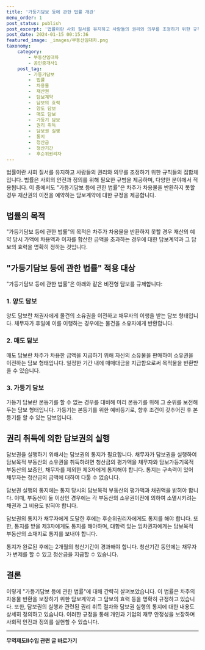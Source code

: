 ```yaml
---
title: '가등기담보 등에 관한 법률 개관'
menu_order: 1
post_status: publish
post_excerpt: '법률이란 사회 질서를 유지하고 사람들의 권리와 의무를 조정하기 위한 규칙들의 집합체입니다. 법률은 사회의 안전과 정의를 위해 필요한 규범을 제공하며, 다양한 분야에서 적용됩니다. 이 중에서도  가등기담보 등에 관한 법률 은 차주가 차용물을 반환하지 못할 경우 재산권의 이전을 예약하는 담보계약에 대한 규정을 제공합니다.'
post_date: 2024-01-15 00:15:36
featured_image: _images/부동산임대차.png
taxonomy:
    category:
        - 부동산임대차
        - 공인중개사1
    post_tag:
        - 가등기담보
        -  법률
        -  차용물
        -  재산권
        -  담보계약
        -  담보의 효력
        -  양도 담보
        -  매도 담보
        -  가등기 담보
        -  권리 취득
        -  담보권 실행
        -  통지
        -  청산금
        -  청산기간
        -  후순위권리자
---
```



법률이란 사회 질서를 유지하고 사람들의 권리와 의무를 조정하기 위한 규칙들의 집합체입니다. 법률은 사회의 안전과 정의를 위해 필요한 규범을 제공하며, 다양한 분야에서 적용됩니다. 이 중에서도 "가등기담보 등에 관한 법률"은 차주가 차용물을 반환하지 못할 경우 재산권의 이전을 예약하는 담보계약에 대한 규정을 제공합니다.

## 법률의 목적

"가등기담보 등에 관한 법률"의 목적은 차주가 차용물을 반환하지 못할 경우 재산의 예약 당시 가액에 차용액과 이자를 합산한 금액을 초과하는 경우에 대한 담보계약과 그 담보의 효력을 명확히 정하는 것입니다.

## "가등기담보 등에 관한 법률" 적용 대상

"가등기담보 등에 관한 법률"은 아래와 같은 비전형 담보를 규제합니다:

### 1. 양도 담보

양도 담보란 채권자에게 물건의 소유권을 이전하고 채무자의 이행을 받는 담보 형태입니다. 채무자가 후일에 이를 이행하는 경우에는 물건을 소유자에게 반환합니다.

### 2. 매도 담보

매도 담보란 차주가 차용한 금액을 지급하기 위해 자신의 소유물을 판매하여 소유권을 이전하는 담보 형태입니다. 일정한 기간 내에 매매대금을 지급함으로써 목적물을 반환받을 수 있습니다.

### 3. 가등기 담보

가등기 담보란 본등기를 할 수 없는 경우를 대비해 미리 본등기를 위해 그 순위를 보전해 두는 담보 형태입니다. 가등기는 본등기를 위한 예비등기로, 향후 조건이 갖추어진 후 본등기를 할 수 있는 담보입니다.

## 권리 취득에 의한 담보권의 실행

담보권을 실행하기 위해서는 담보권의 통지가 필요합니다. 채무자가 담보권을 실행하여 담보목적 부동산의 소유권을 취득하려면 청산금의 평가액을 채무자와 담보가등기목적 부동산의 보증인, 채무자를 제외한 제3자에게 통지해야 합니다. 통지는 구속력이 있어 채무자는 청산금의 금액에 대하여 다툴 수 없습니다.

담보권 실행의 통지에는 통지 당시의 담보목적 부동산의 평가액과 채권액을 밝혀야 합니다. 이때, 부동산이 둘 이상인 경우에는 각 부동산의 소유권이전에 의하여 소멸시키려는 채권과 그 비용도 밝혀야 합니다.

담보권의 통지가 채무자에게 도달한 후에는 후순위권리자에게도 통지를 해야 합니다. 또한, 통지를 받을 제3자에게도 통지를 해야하며, 대항력 있는 임차권자에게는 담보목적 부동산의 소재지로 통지를 보내야 합니다.

통지가 완료된 후에는 2개월의 청산기간이 경과해야 합니다. 청산기간 동안에는 채무자가 변제를 할 수 있고 청산금을 지급할 수 있습니다.

## 결론


이렇게 "가등기담보 등에 관한 법률"에 대해 간략히 살펴보았습니다. 이 법률은 차주의 차용물 반환을 보장하기 위한 담보계약과 그 담보의 효력 등을 명확히 규정하고 있습니다. 또한, 담보권의 실행과 관련된 권리 취득 절차와 담보권 실행의 통지에 대한 내용도 상세히 정의하고 있습니다. 이러한 규정을 통해 개인과 기업의 재무 안정성을 보장하며 사회적 안전과 정의를 실현할 수 있습니다.
<!-- wp:separator -->
<hr class="wp-block-separator has-alpha-channel-opacity"/>
<!-- /wp:separator -->

<!-- wp:group {"backgroundColor":"base","layout":{"type":"constrained"}} -->
<div class="wp-block-group has-base-background-color has-background"><!-- wp:paragraph {"align":"center","fontSize":"medium"} -->
<p class="has-text-align-center has-large-font-size"><strong>무역제도Ⅱ수입 관련 글 바로가기</strong></p>
<!-- /wp:paragraph -->


<!-- wp:latest-posts
{"categories":[{"id":14432,"count":19,"description":"","link":"https://uknowlaw.com/category/%eb%ac%b4%ec%97%ad%ec%a0%9c%eb%8f%84%e2%85%b1%ec%88%98%ec%9e%85/","name":"무역제도Ⅱ수입","slug":"무역제도Ⅱ수입","taxonomy":"category","parent":0,"meta":[],"_links":{"self":[{"href":"https://uknowlaw.com/wp-json/wp/v2/categories/14432"}],"collection":[{"href":"https://uknowlaw.com/wp-json/wp/v2/categories"}],"about":[{"href":"https://uknowlaw.com/wp-json/wp/v2/taxonomies/category"}],"wp:post_type":[{"href":"https://uknowlaw.com/wp-json/wp/v2/posts?categories=14432"}],"curies":[{"name":"wp","href":"https://api.w.org/{rel}","templated":true}]}}],"postsToShow":100,"excerptLength":28,"postLayout":"grid","columns":2,"featuredImageAlign":"left","featuredImageSizeSlug":"large","fontSize":"small"} /--></div>
<!-- /wp:group -->